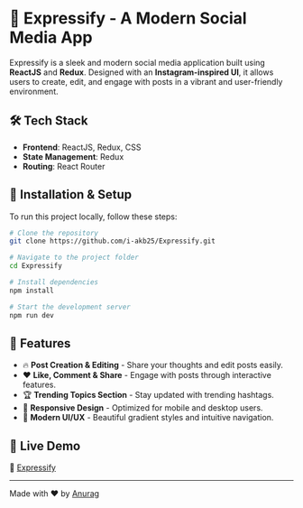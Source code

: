 
# 📸 Expressify - A Modern Social Media App

Expressify is a sleek and modern social media application built using **ReactJS** and **Redux**. Designed with an **Instagram-inspired UI**, it allows users to create, edit, and engage with posts in a vibrant and user-friendly environment.

## 🛠️ Tech Stack
- **Frontend**: ReactJS, Redux, CSS
- **State Management**: Redux
- **Routing**: React Router

## 🎯 Installation & Setup
To run this project locally, follow these steps:

```bash
# Clone the repository
git clone https://github.com/i-akb25/Expressify.git

# Navigate to the project folder
cd Expressify

# Install dependencies
npm install

# Start the development server
npm run dev
```


## 🚀 Features
- 🔥 **Post Creation & Editing** - Share your thoughts and edit posts easily.
- ❤️ **Like, Comment & Share** - Engage with posts through interactive features.
- 🏆 **Trending Topics Section** - Stay updated with trending hashtags.
- 📱 **Responsive Design** - Optimized for mobile and desktop users.
- 🎨 **Modern UI/UX** - Beautiful gradient styles and intuitive navigation.


## 🌟 Live Demo
🔗 [Expressify](https://expressify-eight.vercel.app/)

---

Made with ❤️ by [Anurag](https://github.com/i-akb25)

